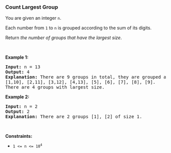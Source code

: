 
<h3>Count Largest Group</h3>
<div><p>You are given an integer <code>n</code>.</p>
<p>Each number from <code>1</code> to <code>n</code> is grouped according to the sum of its digits.</p>
<p>Return <em>the number of groups that have the largest size</em>.</p>
<p> </p>
<p><strong>Example 1:</strong></p>
<pre><strong>Input:</strong> n = 13
<strong>Output:</strong> 4
<strong>Explanation:</strong> There are 9 groups in total, they are grouped according sum of its digits of numbers from 1 to 13:
[1,10], [2,11], [3,12], [4,13], [5], [6], [7], [8], [9].
There are 4 groups with largest size.
</pre>
<p><strong>Example 2:</strong></p>
<pre><strong>Input:</strong> n = 2
<strong>Output:</strong> 2
<strong>Explanation:</strong> There are 2 groups [1], [2] of size 1.
</pre>
<p> </p>
<p><strong>Constraints:</strong></p>
<ul>
<li><code>1 &lt;= n &lt;= 10<sup>4</sup></code></li>
</ul>
</div>
